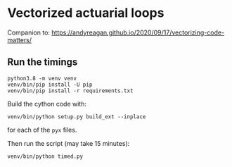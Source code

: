 # Vectorized actuarial loops

Companion to: https://andyreagan.github.io/2020/09/17/vectorizing-code-matters/

## Run the timings

    python3.8 -m venv venv
    venv/bin/pip install -U pip
    venv/bin/pip install -r requirements.txt

Build the cython code with:

    venv/bin/python setup.py build_ext --inplace

for each of the `pyx` files.

Then run the script (may take 15 minutes):

    venv/bin/python timed.py
